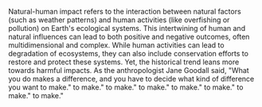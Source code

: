 
Natural-human impact refers to the interaction between natural factors (such as weather patterns) and human activities (like overfishing or pollution) on Earth's ecological systems. This intertwining of human and natural influences can lead to both positive and negative outcomes, often multidimensional and complex. While human activities can lead to degradation of ecosystems, they can also include conservation efforts to restore and protect these systems. Yet, the historical trend leans more towards harmful impacts. As the anthropologist Jane Goodall said, "What you do makes a difference, and you have to decide what kind of difference you want to make." to make." to make." to make." to make." to make." to make." to make."

